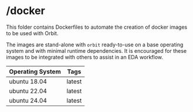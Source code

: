 # /docker

This folder contains Dockerfiles to automate the creation of docker images to be used with Orbit.

The images are stand-alone with `orbit` ready-to-use on a base operating system and with minimal runtime dependencies. It is encouraged for these images to be integrated with others to assist in an EDA workflow.

Operating System | Tags
-- | --
ubuntu 18.04 | latest
ubuntu 22.04 | latest
ubuntu 24.04 | latest